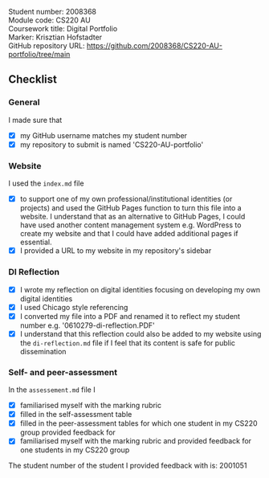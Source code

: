 Student number: 2008368    
Module code: CS220 AU  
Coursework title: Digital Portfolio  
Marker: Krisztian Hofstadter  
GitHub repository URL: https://github.com/2008368/CS220-AU-portfolio/tree/main


## Checklist
<!-- #todo : complete the checklist below by simply replacing the space with an 'x' as seen in the first checkpoint below. --> 

### General
I made sure that
- [x] my GitHub username matches my student number
- [X] my repository to submit is named 'CS220-AU-portfolio'

### Website
I used the `index.md` file 
- [X] to support one of my own professional/institutional identities (or projects) and used the GitHub Pages function to turn this file into a website. I understand that as an alternative to GitHub Pages, I could have used another content management system e.g. WordPress to create my website and that I could have added additional pages if essential.
- [X] I provided a URL to my website in my repository's sidebar

### DI Reflection
- [x] I wrote my reflection on digital identities focusing on developing my own digital identities 
- [X] I used Chicago style referencing
- [X] I converted my file into a PDF and renamed it to reflect my student number e.g. '0610279-di-reflection.PDF' 
- [X] I understand that this reflection could also be added to my website using the `di-reflection.md` file if I feel that its content is safe for public dissemination

### Self- and peer-assessment
In the `assessement.md` file I
- [X] familiarised myself with the marking rubric
- [X] filled in the self-assessment table
- [X] filled in the peer-assessment tables for which one student in my CS220 group provided feedback for
- [X] familiarised myself with the marking rubric and provided feedback for one students in my CS220 group

The student number of the student I provided feedback with is: 2001051  

<!-- #todo : 
- delete all unnecessary HTML comments in this file 
- download this .md file to your computer
- rename both files to submit on FASER so that they show your student number e.g. `0610279-di-reflection.PDF` and `0610279-final-check.md` 
- submit these two files on FASER
- relax
-->

